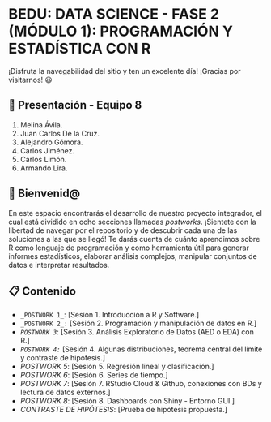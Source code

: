 # BEDU: DATA SCIENCE - FASE 2 (MÓDULO 1): PROGRAMACIÓN Y ESTADÍSTICA CON R
¡Disfruta la navegabilidad del sitio y ten un excelente día! ¡Gracias por visitarnos! 😃

## 🙋 Presentación - Equipo 8
1. Melina Ávila.
2. Juan Carlos De la Cruz.
3. Alejandro Gómora.
4. Carlos Jiménez.
5. Carlos Limón.
6. Armando Lira.

## 👋 Bienvenid@
En este espacio encontrarás el desarrollo de nuestro proyecto integrador, el cual está dividido en ocho secciones llamadas _postworks_. ¡Sientete con la libertad de navegar por el repositorio y de descubrir cada una de las soluciones a las que se llegó!
Te darás cuenta de cuánto aprendimos sobre R como lenguaje de programación y como herramienta útil para generar informes estadísticos, elaborar análisis complejos, manipular conjuntos de datos e interpretar resultados.

## 📋 Contenido
- ```_POSTWORK 1_```: [Sesión 1. Introducción a R y Software.]
- ```_POSTWORK 2_:``` [Sesión 2. Programación y manipulación de datos en R.]
- _```POSTWORK 3```_: [Sesión 3. Análisis Exploratorio de Datos (AED o EDA) con R.]
- _```POSTWORK 4:```_ [Sesión 4. Algunas distribuciones, teorema central del límite y contraste de hipótesis.]
- _POSTWORK 5_: [Sesión 5. Regresión lineal y clasificación.]
- _POSTWORK 6_: [Sesión 6. Series de tiempo.]
- _POSTWORK 7_: [Sesión 7. RStudio Cloud & Github, conexiones con BDs y lectura de datos externos.]
- _POSTWORK 8_: [Sesión 8. Dashboards con Shiny - Entorno GUI.]
- _CONTRASTE DE HIPÓTESIS_: [Prueba de hipótesis propuesta.]
